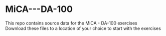 # MiCA---DA-100
This repo contains source data for the MiCA - DA-100 exercises <br>
Download these files to a location of your choice to start with the exercises
